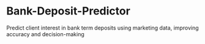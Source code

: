 # Bank-Deposit-Predictor
Predict client interest in bank term deposits using marketing data, improving accuracy and decision-making
